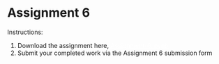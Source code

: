 # Assignment 6

Instructions:
1. Download the assignment here,
<a style="color:white;" target="_blank" href="https://github.com/danyentezari/bignumber-material/blob/master/SPML%20Dubai/mod6/assignment-6.ipynb">Assignment-6.ipynb</a>
2. Submit your completed work via the Assignment 6 submission form 